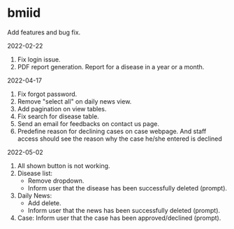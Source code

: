 # bmiid
Add features and bug fix.  

2022-02-22
1. Fix login issue.  
2. PDF report generation. Report for a disease in a year or a month.  

2022-04-17
1. Fix forgot password.
2. Remove "select all" on daily news view.
3. Add pagination on view tables.
4. Fix search for disease table.
5. Send an email for feedbacks on contact us page.
6. Predefine reason for declining cases on case webpage. And staff access should see the reason why the case he/she entered is declined

2022-05-02
1. All shown button is not working.
2. Disease list:
    - Remove dropdown.
    - Inform user that the disease has been successfully deleted (prompt).
3. Daily News:
    - Add delete.
    - Inform user that the news has been successfully deleted (prompt).
4. Case: Inform user that the case has been approved/declined (prompt).

